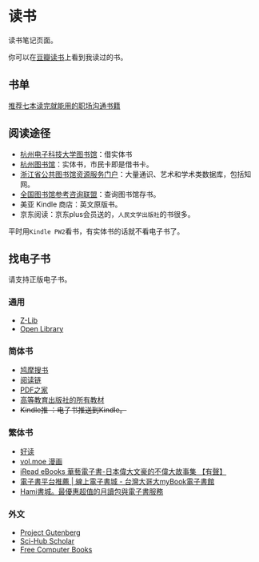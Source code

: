 # 读书

读书笔记页面。

你可以在[豆瓣读书](http://book.douban.com/people/luoxufeiyan/)上看到我读过的书。

## 书单
[推荐七本读完就能用的职场沟通书籍](https://mp.weixin.qq.com/s/yIIl109CAdAB3uJ8PJQaug)

## 阅读途径

* [杭州电子科技大学图书馆](http://210.32.33.91:8080/reader/login.php)：借实体书
* [杭州图书馆](https://www.hzlib.net/index.htm)：实体书，市民卡即是借书卡。
* [浙江省公共图书馆资源服务门户](http://zjisa.zjlib.cn/home/zy_home.jsp)：大量通识、艺术和学术类数据库，包括知网。
* [全国图书馆参考咨询联盟](http://www.ucdrs.superlib.net/)：查询图书馆存书。
* 美亚 Kindle 商店：英文原版书。
* 京东阅读：京东plus会员送的，`人民文学出版社`的书很多。

平时用`Kindle PW2`看书，有实体书的话就不看电子书了。

## 找电子书

请支持正版电子书。

### 通用

* [Z-Lib](https://z-lib.org/)
* [Open Library](https://openlibrary.org/)
### 简体书

* [鸠摩搜书](https://www.jiumodiary.com)
* [阅读链](https://www.yuedu.pro)
* [PDF之家](https://pdfzj.com/)
* [高等教育出版社的所有教材](https://ebook.hep.com.cn/ebooks/index.html)
* ~~Kindle推 ：电子书推送到Kindle。~~

### 繁体书
* [好读](http://www.haodoo.net/)
* [vol.moe 漫画](https://vol.moe/)
* [iRead eBooks 華藝電子書-日本偉大文豪的不偉大故事集 【有聲】](https://www.airitibooks.com/)
* [電子書平台推薦 | 線上電子書城 - 台灣大哥大myBook電子書館](https://mybook.taiwanmobile.com/book)
* [Hami書城。最優惠超值的月讀包與電子書服務](https://bookstore.emome.net/Homes/book)


### 外文
* [Project Gutenberg](http://www.gutenberg.org/help/new_website.html)
* [Sci-Hub Scholar](https://sci-hub.se/)
* [Free Computer Books](https://freecomputerbooks.com/)